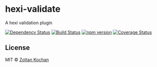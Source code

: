 # hexi-validate

A hexi validation plugin

[![Dependency Status](https://david-dm.org/hexijs/hexi-validate/status.svg?style=flat)](https://david-dm.org/hexijs/hexi-validate)
[![Build Status](https://travis-ci.org/hexijs/hexi-validate.svg?branch=master)](https://travis-ci.org/hexijs/hexi-validate)
[![npm version](https://badge.fury.io/js/hexi-validate.svg)](http://badge.fury.io/js/hexi-validate)
[![Coverage Status](https://coveralls.io/repos/hexijs/hexi-validate/badge.svg?branch=master&service=github)](https://coveralls.io/github/hexijs/hexi-validate?branch=master)


## License

MIT © [Zoltan Kochan](https://www.kochan.io)

